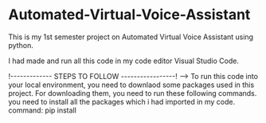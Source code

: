 # Automated-Virtual-Voice-Assistant

<Hello World>
This is my 1st semester project on Automated Virtual Voice Assistant using python.

I had made and run all this code in my code editor Visual Studio Code.

!------------- STEPS TO FOLLOW -----------------!
--> To run this code into your local environment, you need to downlaod some packages used in this project. For downloading them, you need to run these following commands.
  you need to install all the packages which i had imported in my code.
  command: pip install <package name>
